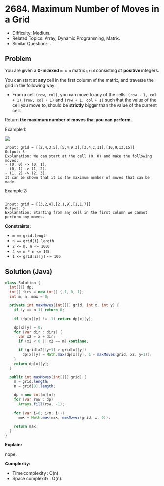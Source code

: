 # 2684. Maximum Number of Moves in a Grid

- Difficulty: Medium.
- Related Topics: Array, Dynamic Programming, Matrix.
- Similar Questions: .

## Problem

You are given a **0-indexed** `m x n` matrix `grid` consisting of **positive** integers.

You can start at **any** cell in the first column of the matrix, and traverse the grid in the following way:

- From a cell `(row, col)`, you can move to any of the cells: `(row - 1, col + 1)`, `(row, col + 1)` and `(row + 1, col + 1)` such that the value of the cell you move to, should be **strictly** bigger than the value of the current cell.

Return **the **maximum** number of **moves** that you can perform.**

Example 1:

![](https://assets.leetcode.com/uploads/2023/04/11/yetgriddrawio-10.png)

```
Input: grid = [[2,4,3,5],[5,4,9,3],[3,4,2,11],[10,9,13,15]]
Output: 3
Explanation: We can start at the cell (0, 0) and make the following moves:
- (0, 0) -> (0, 1).
- (0, 1) -> (1, 2).
- (1, 2) -> (2, 3).
It can be shown that it is the maximum number of moves that can be made.
```

Example 2:

```

Input: grid = [[3,2,4],[2,1,9],[1,1,7]]
Output: 0
Explanation: Starting from any cell in the first column we cannot perform any moves.
```

**Constraints:**

- `m == grid.length`
- `n == grid[i].length`
- `2 <= m, n <= 1000`
- `4 <= m * n <= 105`
- `1 <= grid[i][j] <= 106`

## Solution (Java)

```java
class Solution {
  int[][] dp;
  int[] dirs = new int[] {-1, 0, 1};
  int m, n, max = 0;

  private int maxMoves(int[][] grid, int x, int y) {
    if (y == n-1) return 0;

    if (dp[x][y] != -1) return dp[x][y];

    dp[x][y] = 0;
    for (var dir : dirs) {
      var x2 = x + dir;
      if (x2 < 0 || x2 == m) continue;

      if (grid[x2][y+1] > grid[x][y])
        dp[x][y] = Math.max(dp[x][y], 1 + maxMoves(grid, x2, y+1));
    }
    return dp[x][y];
  }

  public int maxMoves(int[][] grid) {
    m = grid.length;
    n = grid[0].length;

    dp = new int[m][n];
    for (var row : dp)
      Arrays.fill(row, -1);

    for (var i=0; i<m; i++)
      max = Math.max(max, maxMoves(grid, i, 0));

    return max;
  }
}
```

**Explain:**

nope.

**Complexity:**

- Time complexity : O(n).
- Space complexity : O(n).
